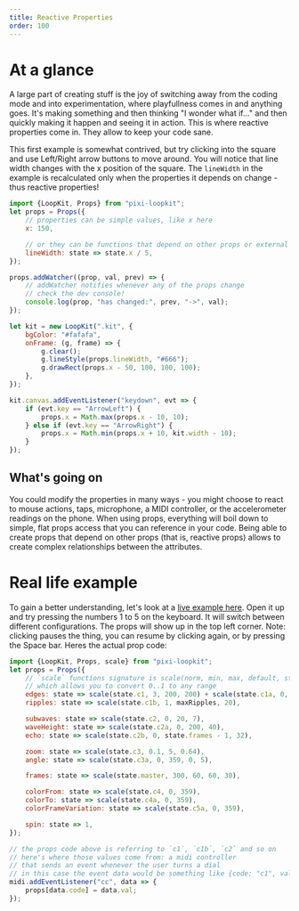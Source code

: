 ```yaml
---
title: Reactive Properties
order: 100
---
```


# At a glance

A large part of creating stuff is the joy of switching away from the coding mode and into experimentation, where playfullness comes in and anything goes. It's making something and then thinking "I wonder what if..." and then quickly making it happen and seeing it in action. This is where reactive properties come in. They allow to keep your code sane.

This first example is somewhat contrived, but try clicking into the square and use Left/Right arrow buttons to move around. You will notice that line width changes with the x position of the square. The `lineWidth` in the example is recalculated only when the properties it depends on change - thus reactive properties!

```javascript
import {LoopKit, Props} from "pixi-loopkit";
let props = Props({
    // properties can be simple values, like x here
    x: 150,

    // or they can be functions that depend on other props or external constants
    lineWidth: state => state.x / 5,
});

props.addWatcher((prop, val, prev) => {
    // addWatcher notifies whenever any of the props change
    // check the dev console!
    console.log(prop, "has changed:", prev, "->", val);
});

let kit = new LoopKit(".kit", {
    bgColor: "#fafafa",
    onFrame: (g, frame) => {
        g.clear();
        g.lineStyle(props.lineWidth, "#666");
        g.drawRect(props.x - 50, 100, 100, 100);
    },
});

kit.canvas.addEventListener("keydown", evt => {
    if (evt.key == "ArrowLeft") {
        props.x = Math.max(props.x - 10, 10);
    } else if (evt.key == "ArrowRight") {
        props.x = Math.min(props.x + 10, kit.width - 10);
    }
});
```

## What's going on

You could modify the properties in many ways - you might choose to react to mouse actions, taps, microphone, a MIDI controller, or the accelerometer readings on the phone. When using props, everything will boil down to simple, flat props access that you can reference in your code. Being able to create props that depend on other props (that is, reactive props) allows to create complex relationships between the attributes.

# Real life example

To gain a better understanding, let's look at a [live example here](https://tomstriker.org/x/ripple/ripple3/). Open it up and try pressing the numbers 1 to 5 on the keyboard. It will switch between different configurations. The props will show up in the top left corner. Note: clicking pauses the thing, you can resume by clicking again, or by pressing the Space bar. Heres the actual prop code:

```javascript
import {LoopKit, Props, scale} from "pixi-loopkit";
let props = Props({
    // `scale` functions signature is scale(norm, min, max, default, step)
    // which allows you to convert 0..1 to any range
    edges: state => scale(state.c1, 3, 200, 200) + scale(state.c1a, 0, 8),
    ripples: state => scale(state.c1b, 1, maxRipples, 20),

    subwaves: state => scale(state.c2, 0, 20, 7),
    waveHeight: state => scale(state.c2a, 0, 200, 40),
    echo: state => scale(state.c2b, 0, state.frames - 1, 32),

    zoom: state => scale(state.c3, 0.1, 5, 0.64),
    angle: state => scale(state.c3a, 0, 359, 0, 5),

    frames: state => scale(state.master, 300, 60, 60, 30),

    colorFrom: state => scale(state.c4, 0, 359),
    colorTo: state => scale(state.c4a, 0, 359),
    colorFrameVariation: state => scale(state.c5a, 0, 359),

    spin: state => 1,
});

// the props code above is referring to `c1`, `c1b`, `c2` and so on
// here's where those values come from: a midi controller
// that sends an event whenever the user turns a dial
// in this case the event data would be something like {code: "c1", val: 0.7}
midi.addEventListener("cc", data => {
    props[data.code] = data.val;
});
```
